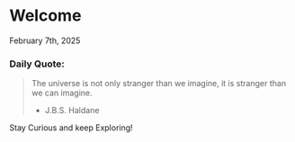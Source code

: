 # Welcome

February 7th, 2025

### Daily Quote:
> The universe is not only stranger than we imagine, it is stranger than we can imagine.
> 	- J.B.S. Haldane

Stay Curious and keep Exploring!
